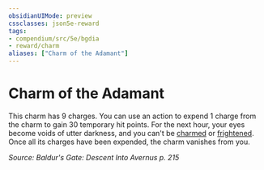 ```yaml
---
obsidianUIMode: preview
cssclasses: json5e-reward
tags:
- compendium/src/5e/bgdia
- reward/charm
aliases: ["Charm of the Adamant"]
---
```

# Charm of the Adamant

This charm has 9 charges. You can use an action to expend 1 charge from the charm to gain 30 temporary hit points. For the next hour, your eyes become voids of utter darkness, and you can't be [charmed](2-Mechanics/CLI/rules/conditions.md#Charmed) or [frightened](2-Mechanics/CLI/rules/conditions.md#Frightened). Once all its charges have been expended, the charm vanishes from you.

*Source: Baldur's Gate: Descent Into Avernus p. 215*